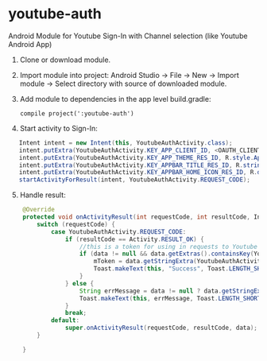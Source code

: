 # youtube-auth
Android Module for Youtube Sign-In with Channel selection (like Youtube Android App)

1. Clone or download module.
2. Import module into project:
   Android Studio -> File -> New -> Import module -> Select directory with source of downloaded module.
3. Add module to dependencies in the app level build.gradle:
   ```
   compile project(':youtube-auth')
   ```

4. Start activity to Sign-In:
```java
   Intent intent = new Intent(this, YoutubeAuthActivity.class);
   intent.putExtra(YoutubeAuthActivity.KEY_APP_CLIENT_ID, <OAUTH_CLIENT_ID_FROM_GOOGLE_DEV_CONSOLE>);
   intent.putExtra(YoutubeAuthActivity.KEY_APP_THEME_RES_ID, R.style.AppTheme_NoActionBar); //optional
   intent.putExtra(YoutubeAuthActivity.KEY_APPBAR_TITLE_RES_ID, R.string.app_name_youtube_auth); //optional
   intent.putExtra(YoutubeAuthActivity.KEY_APPBAR_HOME_ICON_RES_ID, R.drawable.ic_close_24dp); //optional
   startActivityForResult(intent, YoutubeAuthActivity.REQUEST_CODE);
```

5. Handle result:
```java
    @Override
    protected void onActivityResult(int requestCode, int resultCode, Intent data) {
        switch (requestCode) {
            case YoutubeAuthActivity.REQUEST_CODE:
                if (resultCode == Activity.RESULT_OK) {
                    //this is a token for using in requests to Youtube Data API
                    if (data != null && data.getExtras().containsKey(YoutubeAuthActivity.KEY_RESULT_TOKEN)) {
                        mToken = data.getStringExtra(YoutubeAuthActivity.KEY_RESULT_TOKEN);
                        Toast.makeText(this, "Success", Toast.LENGTH_SHORT).show();
                    }
                } else {
                    String errMessage = data != null ? data.getStringExtra(YoutubeAuthActivity.KEY_RESULT_ERROR) : "Cancelled";
                    Toast.makeText(this, errMessage, Toast.LENGTH_SHORT).show();
                }
                break;
            default:
                super.onActivityResult(requestCode, resultCode, data);
        }

    }
```

